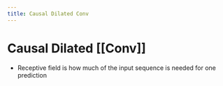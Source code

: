 ```yaml
---
title: Causal Dilated Conv
---
```


# Causal Dilated [[Conv]]
- Receptive field is how much of the input sequence is needed for one prediction




































